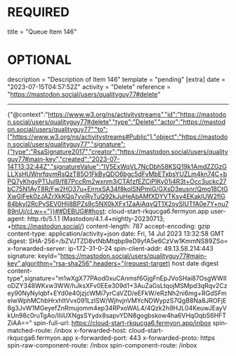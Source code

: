 
# REQUIRED
title = "Queue Item 146"
# OPTIONAL
description = "Description of Item 146"
template = "pending"
[extra]
date = "2023-07-15T04:57:52Z"
activity = "Delete"
reference = "https://mastodon.social/users/qualityguy77#delete"

---
{"@context":"https://www.w3.org/ns/activitystreams","id":"https://mastodon.social/users/qualityguy77#delete","type":"Delete","actor":"https://mastodon.social/users/qualityguy77","to":["https://www.w3.org/ns/activitystreams#Public"],"object":"https://mastodon.social/users/qualityguy77","signature":{"type":"RsaSignature2017","creator":"https://mastodon.social/users/qualityguy77#main-key","created":"2023-07-14T13:32:44Z","signatureValue":"IV5ExWqVL7NcDbh58KSQ19k1AmdZZGzGLLXsHUWnrfqymRsQzT85O1FkByQDO6bgc5dFvMbETxbsYUZLm4kn74C+bPQ7yKhgyPTUul9/f87PccRm2wxnm3jCTAfzfEZCiPIKy01i4R3t+Occ3uckc27bC75N1AyT8R/Fw2HO37u+EirnxSA34f8kolSNPmiG/GXsD3eusnr/Qmo18CtGXwGlFek0zJAZrXkKQq7yviRyTuQ92kJuHeAbAMfXDYVTKsy4EKaklUW2flG84bkyl2RcPySEV0Hlj8BPZs9c5NX0kXFx1ZaAiAqvQT1X2oySlUTfA0e7Y+nu789nUj/cLw=="}}##DEBUG##host: cloud-start-rkqucga6.fermyon.app
user-agent: http.rb/5.1.1 (Mastodon/4.1.4+nightly-20230713; +https://mastodon.social/)
content-length: 787
accept-encoding: gzip
content-type: application/activity+json
date: Fri, 14 Jul 2023 13:32:58 GMT
digest: SHA-256=/bZVJTZD8vtNbMtqbp9eD9yfA5e6CzVw1KmmNS89ZSo=
x-forwarded-server: ip-172-31-0-24
spin-client-addr: 49.13.58.214:443
signature: keyId="https://mastodon.social/users/qualityguy77#main-key",algorithm="rsa-sha256",headers="(request-target) host date digest content-type",signature="m1wXgX77PAod0xuCAnmsf6GjgFnEpJVoSHai87OsgWWIIoDZY348WKxw3WW/hJksXFv0EEe309d1+3AuZaGsLtqojMSMpd3qRqv2Czey90NyNylqbf+EYd0e40jzjcWMi7yrCaVZD/eEFkW/eRzNh2ni6mg+RGdSFmelwWphMChbHrxhItVvx091LzISW/WjhvjnVMYcNDWypzS7QgB8Na8JROFjE8g3JvW1MGeyefZnRmujomm4ep34RPxoWAL4/4Qzk2h9HJL04KeuwJEayVkUn98c0ruTgAo/IliiUXNgsSYydx8sapvYDN8gogbskow4ha6VHqOqbS6HFTZiAA=="
spin-full-url: https://cloud-start-rkqucga6.fermyon.app/inbox
spin-matched-route: /inbox
x-forwarded-host: cloud-start-rkqucga6.fermyon.app
x-forwarded-port: 443
x-forwarded-proto: https
spin-raw-component-route: /inbox
spin-component-route: /inbox

